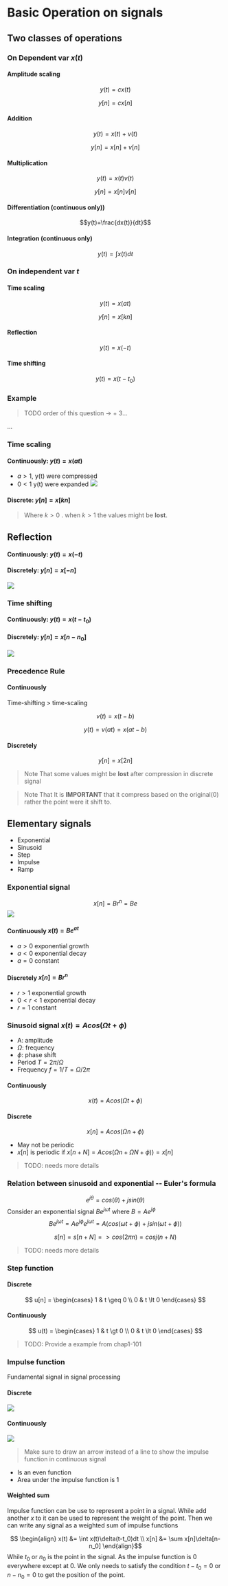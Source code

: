 # Basic Operation on signals

## Two classes of operations

### On Dependent var $x(t)$
#### Amplitude scaling

$$y(t)=cx(t)$$

$$y[n]=cx[n]$$
#### Addition

$$y(t)=x(t)+v(t)$$

$$y[n]=x[n]+v[n]$$

#### Multiplication

$$y(t)=x(t)v(t)$$

$$y[n]=x[n]v[n]$$

#### Differentiation (continuous only))
$$y(t)=\frac{dx(t)}{dt}$$
#### Integration (continuous only)

$$y(t)=\int x(t)dt$$
### On independent var $t$
#### Time scaling

$$y(t)=x(at)$$

$$y[n]=x[kn]$$
#### Reflection
$$y(t)=x(-t)$$
#### Time shifting
$$y(t)=x(t-t_0)$$

### Example

> TODO
> order of this question
> -> + 3...

...

### Time scaling
#### Continuously: $y(t) = x(at)$ 
- $a \gt 1$, y(t) were compressed
- $0\lt1$ y(t) were expanded
![](attachs/Pasted%20image%2020240916172530.png)
#### Discrete: $y[n]=x[kn]$
> Where $k > 0$ . when $k \gt 1$ the values might be **lost**.

## Reflection
#### Continuously: $y(t)=x(-t)$
#### Discretely: $y[n]=x[-n]$
![](attachs/Pasted%20image%2020240916222859.png)


### Time shifting
#### Continuously: $y(t)=x(t-t_0)$
#### Discretely: $y[n]=x[n-n_0]$

![](attachs/Pasted%20image%2020240916172132.png)

### Precedence Rule
#### Continuously
Time-shifting > time-scaling

$$ v(t)=x(t-b)$$

$$ y(t)=v(at)=x(at-b)$$
####  Discretely

$$ y[n] = x[2n] $$ 
> Note That some values might be **lost** after compression in discrete signal

> Note That It is **IMPORTANT** that it compress based on the original(0) rather the point were it shift to.
## Elementary signals

- Exponential
- Sinusoid
- Step
- Impulse
- Ramp

### Exponential signal

$$x[n]=Br^n=Be^{}$$
![](attachs/Pasted%20image%2020240916223611.png)

#### Continuously $x(t)=Be^{at}$
- $a \gt 0$ exponential growth
- $a \lt 0$ exponential decay
- $a = 0$ constant
#### Discretely $x[n]=Br^n$
- $r \gt 1$ exponential growth
- $0 \lt r \lt 1$ exponential decay
- $r = 1$ constant

### Sinusoid signal $x(t)=Acos(\Omega t+\phi)$ 
- A: amplitude
- $\Omega$: frequency
- $\phi$: phase shift
- Period $T=2\pi/\Omega$
- Frequency $f=1/T=\Omega/2\pi$

#### Continuously

$$ x(t)=Acos(\Omega t+\phi)$$
#### Discrete

$$ x[n]=Acos(\Omega n+\phi)$$
- May not be periodic
- $x[n]$ is periodic if $x[n+N]=Acos(\Omega n + \Omega N + \phi)) = x[n]$ 

> TODO: needs more details 

### Relation between sinusoid and exponential -- Euler's formula

$$ e^{j\theta} = cos(\theta) + jsin(\theta)$$
Consider an exponential signal $Be^{j\omega t}$ where $B = Ae^{j\phi}$
$$ Be^{j\omega t} = Ae^{j\phi}e^{j\omega t} = A(cos(\omega t + \phi) + jsin(\omega t + \phi))$$

$$ s[n] = s[n+N] => cos(2\pi n) = cosj(n + N) $$
> TODO: needs more details
### Step function

#### Discrete

$$
u[n] = 
\begin{cases}
1 & t \geq 0 \\
0 & t \lt 0
\end{cases}
$$

#### Continuously
$$
u(t) = 
\begin{cases}
1 & t \gt 0 \\
0 & t \lt 0
\end{cases}
$$
> TODO: Provide a example from chap1-101

### **Impulse function**
Fundamental signal in signal processing
#### Discrete
![](attachs/Pasted%20image%2020240916225209.png)
#### Continuously 
![](attachs/Pasted%20image%2020240916225234.png)

> Make sure to draw an arrow instead of a line to show the impulse function in continuous signal

- Is an even function
- Area under the impulse function is 1

####  Weighted sum
Impulse function can be use to represent a point in a signal. While add another $x$ to it can be used to represent the weight of the point.
Then we can write any signal as a weighted sum of impulse functions

$$ \begin{align}
x(t) &= \int x(t)\delta(t-t_0)dt \\
x[n] &= \sum x[n]\delta[n-n_0]
\end{align}$$
While $t_0$ or $n_0$ is the point in the signal. As the impulse function is 0 everywhere except at 0. We only needs to satisfy the condition $t-t_0=0$ or $n-n_0=0$ to get the position of the point.






